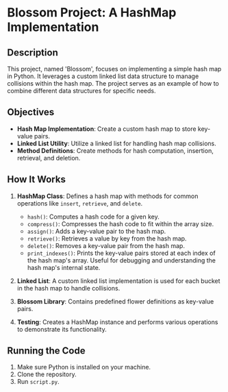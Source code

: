 # Blossom Project: A HashMap Implementation

## Description

This project, named 'Blossom', focuses on implementing a simple hash map in Python. It leverages a custom linked list data structure to manage collisions within the hash map. The project serves as an example of how to combine different data structures for specific needs.

## Objectives

- **Hash Map Implementation**: Create a custom hash map to store key-value pairs.
- **Linked List Utility**: Utilize a linked list for handling hash map collisions.
- **Method Definitions**: Create methods for hash computation, insertion, retrieval, and deletion.

## How It Works

1. **HashMap Class**: Defines a hash map with methods for common operations like `insert`, `retrieve`, and `delete`.
    - `hash()`: Computes a hash code for a given key.
    - `compress()`: Compresses the hash code to fit within the array size.
    - `assign()`: Adds a key-value pair to the hash map.
    - `retrieve()`: Retrieves a value by key from the hash map.
    - `delete()`: Removes a key-value pair from the hash map.
    - `print_indexes()`: Prints the key-value pairs stored at each index of the hash map's array. Useful for debugging and understanding the hash map's internal state.

2. **Linked List**: A custom linked list implementation is used for each bucket in the hash map to handle collisions.

3. **Blossom Library**: Contains predefined flower definitions as key-value pairs.

4. **Testing**: Creates a HashMap instance and performs various operations to demonstrate its functionality.

## Running the Code

1. Make sure Python is installed on your machine.
2. Clone the repository.
3. Run `script.py`.



